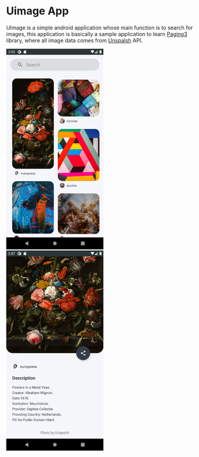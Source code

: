 # Uimage App
UImage is a simple android application whose main function is to search for images, this application is basically a sample application to learn <a href="https://developer.android.com/topic/libraries/architecture/paging/v3-overview" target="_blank">Paging3</a> library, where all image data comes from <a href="https://unsplash.com/developers" target="_blank">Unspalsh</a> API.

<img src="/results/screenshot1.png" width="260">&emsp;<img src="/results/screenshot2.png" width="260">

